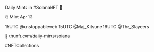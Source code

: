 Daily Mints in #SolanaNFT 🚀

⏰ Mint Apr 13

15UTC @unstoppableweb
15UTC @Maj_Kitsune
16UTC @The_Slayeers

🔗 thunft.com/daily-mints/solana

#NFTCollections